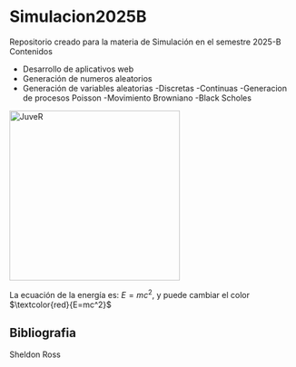 # Simulacion2025B
Repositorio creado para la materia de Simulación en el semestre 2025-B
Contenidos
- Desarrollo de aplicativos web
- Generación de numeros aleatorios
- Generación de variables aleatorias
    -Discretas
    -Continuas
-Generacion de procesos Poisson
-Movimiento Browniano
-Black Scholes

<img src="https://www.processmaker.com/wp-content/uploads/2021/07/simulation-modeling-process-mining-768x614.jpg" alt="JuveR" width="300px">

La ecuación de la energía es: $E=mc^2$, y puede cambiar el color $\textcolor{red}{E=mc^2}$
## Bibliografia

Sheldon Ross
